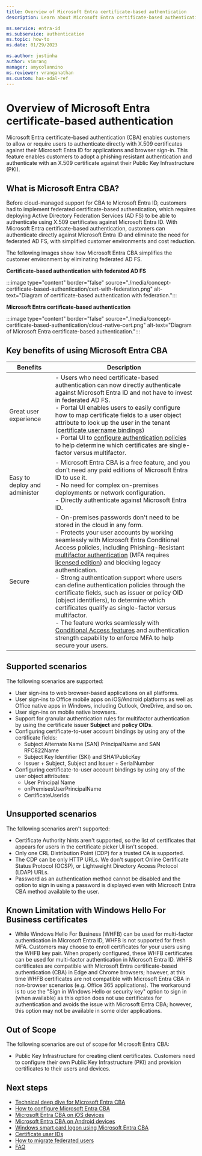 ```yaml
---
title: Overview of Microsoft Entra certificate-based authentication 
description: Learn about Microsoft Entra certificate-based authentication without federation

ms.service: entra-id
ms.subservice: authentication
ms.topic: how-to
ms.date: 01/29/2023

ms.author: justinha
author: vimrang
manager: amycolannino
ms.reviewer: vranganathan
ms.custom: has-adal-ref
---
```


# Overview of Microsoft Entra certificate-based authentication

Microsoft Entra certificate-based authentication (CBA) enables customers to allow or require users to authenticate directly with X.509 certificates against their Microsoft Entra ID for applications and browser sign-in. 
This feature enables customers to adopt a phishing resistant authentication and authenticate with an X.509 certificate against their Public Key Infrastructure (PKI).

<a name='what-is-azure-ad-cba'></a>

## What is Microsoft Entra CBA?

Before cloud-managed support for CBA to Microsoft Entra ID, customers had to implement federated certificate-based authentication, which requires deploying Active Directory Federation Services (AD FS) to be able to authenticate using X.509 certificates against Microsoft Entra ID. With Microsoft Entra certificate-based authentication, customers can authenticate directly against Microsoft Entra ID and eliminate the need for federated AD FS, with simplified customer environments and cost reduction.

The following images show how Microsoft Entra CBA simplifies the customer environment by eliminating federated AD FS. 

**Certificate-based authentication with federated AD FS**

:::image type="content" border="false" source="./media/concept-certificate-based-authentication/cert-with-federation.png" alt-text="Diagram of certificate-based authentication with federation.":::

**Microsoft Entra certificate-based authentication**

:::image type="content" border="false" source="./media/concept-certificate-based-authentication/cloud-native-cert.png" alt-text="Diagram of Microsoft Entra certificate-based authentication.":::


<a name='key-benefits-of-using-azure-ad-cba'></a>

## Key benefits of using Microsoft Entra CBA

| Benefits | Description |
|---------|---------|
| Great user experience |- Users who need certificate-based authentication can now directly authenticate against Microsoft Entra ID and not have to invest in federated AD FS.<br>- Portal UI enables users to easily configure how to map certificate fields to a user object attribute to look up the user in the tenant ([certificate username bindings](concept-certificate-based-authentication-technical-deep-dive.md#understanding-the-username-binding-policy))<br>- Portal UI to [configure authentication policies](concept-certificate-based-authentication-technical-deep-dive.md#understanding-the-authentication-binding-policy) to help determine which certificates are single-factor versus multifactor. |
| Easy to deploy and administer |- Microsoft Entra CBA is a free feature, and you don't need any paid editions of Microsoft Entra ID to use it. <br>- No need for complex on-premises deployments or network configuration.<br>- Directly authenticate against Microsoft Entra ID. |
| Secure |- On-premises passwords don't need to be stored in the cloud in any form.<br>- Protects your user accounts by working seamlessly with Microsoft Entra Conditional Access policies, including Phishing-Resistant [multifactor authentication](concept-mfa-howitworks.md) (MFA requires [licensed edition](concept-mfa-licensing.md)) and blocking legacy authentication.<br>- Strong authentication support where users can define authentication policies through the certificate fields, such as issuer or policy OID (object identifiers), to determine which certificates qualify as single-factor versus multifactor.<br>- The feature works seamlessly with [Conditional Access features](~/identity/conditional-access/overview.md) and authentication strength capability to enforce MFA to help secure your users. |


## Supported scenarios

The following scenarios are supported:

- User sign-ins to web browser-based applications on all platforms.
- User sign-ins to Office mobile apps on iOS/Android platforms as well as Office native apps in Windows, including Outlook, OneDrive, and so on.
- User sign-ins on mobile native browsers.
- Support for granular authentication rules for multifactor authentication by using the certificate issuer **Subject** and **policy OIDs**.
- Configuring certificate-to-user account bindings by using any of the certificate fields:
  - Subject Alternate Name (SAN) PrincipalName and SAN RFC822Name
  - Subject Key Identifier (SKI) and SHA1PublicKey
  - Issuer + Subject, Subject and Issuer + SerialNumber
- Configuring certificate-to-user account bindings by using any of the user object attributes:
  - User Principal Name
  - onPremisesUserPrincipalName
  - CertificateUserIds

## Unsupported scenarios

The following scenarios aren't supported:

- Certificate Authority hints aren't supported, so the list of certificates that appears for users in the certificate picker UI isn't scoped.
- Only one CRL Distribution Point (CDP) for a trusted CA is supported.
- The CDP can be only HTTP URLs. We don't support Online Certificate Status Protocol (OCSP), or Lightweight Directory Access Protocol (LDAP) URLs.
- Password as an authentication method cannot be disabled and the option to sign in using a password is displayed even with Microsoft Entra CBA method available to the user.

## Known Limitation with Windows Hello For Business certificates

- While Windows Hello For Business (WHFB) can be used for multi-factor authentication in Microsoft Entra ID, WHFB is not supported for fresh MFA. Customers may choose to enroll certificates for your users using the WHFB key pair.  When properly configured, these WHFB certificates can be used for multi-factor authentication in Microsoft Entra ID. WHFB certificates are compatible with Microsoft Entra certificate-based authentication (CBA) in Edge and Chrome browsers; however, at this time WHFB certificates are not compatible with Microsoft Entra CBA in non-browser scenarios (e.g. Office 365 applications). The workaround is to use the "Sign in Windows Hello or security key" option to sign in (when available) as this option does not use certificates for authentication and avoids the issue with Microsoft Entra CBA; however, this option may not be available in some older applications.

## Out of Scope

The following scenarios are out of scope for Microsoft Entra CBA:

- Public Key Infrastructure for creating client certificates. Customers need to configure their own Public Key Infrastructure (PKI) and provision certificates to their users and devices. 

## Next steps

- [Technical deep dive for Microsoft Entra CBA](concept-certificate-based-authentication-technical-deep-dive.md)
- [How to configure Microsoft Entra CBA](how-to-certificate-based-authentication.md)
- [Microsoft Entra CBA on iOS devices](concept-certificate-based-authentication-mobile-ios.md)
- [Microsoft Entra CBA on Android devices](concept-certificate-based-authentication-mobile-android.md)
- [Windows smart card logon using Microsoft Entra CBA](concept-certificate-based-authentication-smartcard.md)
- [Certificate user IDs](concept-certificate-based-authentication-certificateuserids.md)
- [How to migrate federated users](concept-certificate-based-authentication-migration.md)
- [FAQ](certificate-based-authentication-faq.yml)
